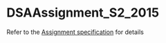 # DSAAssignment_S2_2015
Refer to the [Assignment specification](AssignmentSpecification.pdf) for details
